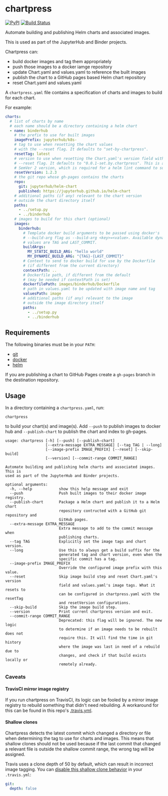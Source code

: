 # chartpress

[![PyPI](https://img.shields.io/pypi/v/chartpress.svg)](https://pypi.python.org/pypi/chartpress)
[![Build Status](https://travis-ci.org/jupyterhub/chartpress.svg?branch=master)](https://travis-ci.org/jupyterhub/chartpress)

Automate building and publishing Helm charts and associated images.

This is used as part of the JupyterHub and Binder projects.

Chartpress can:

- build docker images and tag them appropriately
- push those images to a docker iamge repository
- update Chart.yaml and values.yaml to reference the built images
- publish the chart to a GitHub pages based Helm chart repository
- reset Chart.yaml and values.yaml

A `chartpress.yaml` file contains a specification of charts and images to build
for each chart.

For example:

```yaml
charts:
  # list of charts by name
  # each name should be a directory containing a helm chart
  - name: binderhub
    # the prefix to use for built images
    imagePrefix: jupyterhub/k8s-
    # tag to use when resetting the chart values
    # with the --reset flag. It defaults to "set-by-chartpress".
    resetTag: latest
    # version to use when resetting the Chart.yaml's version field with the
    # --reset flag. It defaults to "0.0.1-set.by.chartpress". This is a valid
    # SemVer 2 version, which is required for a helm lint command to succeed.
    resetVersion: 1.2.3
    # the git repo whose gh-pages contains the charts
    repo:
      git: jupyterhub/helm-chart
      published: https://jupyterhub.github.io/helm-chart
    # additional paths (if any) relevant to the chart version
    # outside the chart directory itself
    paths:
      - ../setup.py
      - ../binderhub
    # images to build for this chart (optional)
    images:
      binderhub:
        # Template docker build arguments to be passed using docker's
        # --build-arg flag as --build-arg <key>=<value>. Available dynamic
        # values are TAG and LAST_COMMIT.
        buildArgs:
          MY_STATIC_BUILD_ARG: "hello world"
          MY_DYNAMIC_BUILD_ARG: "{TAG}-{LAST_COMMIT}"
        # Context to send to docker build for use by the Dockerfile
        # (if different from the current directory)
        contextPath: ..
        # Dockerfile path, if different from the default
        # (may be needed if contextPath is set)
        dockerfilePath: images/binderhub/Dockerfile
        # path in values.yaml to be updated with image name and tag
        valuesPath: image
        # additional paths (if any) relevant to the image
        # outside the image directory itself
        paths:
          - ../setup.py
          - ../binderhub
```

## Requirements

The following binaries must be in your `PATH`:
- [git](https://www.git-scm.com/downloads)
- [docker](https://docs.docker.com/install/#supported-platforms)
- [helm](https://helm.sh/docs/using_helm/#installing-helm)

If you are publishing a chart to GitHub Pages create a `gh-pages` branch in the
destination repository.

## Usage

In a directory containing a `chartpress.yaml`, run:

    chartpress

to build your chart(s) and image(s). Add `--push` to publish images to docker
hub and `--publish-chart` to publish the chart and index to gh-pages.

```
usage: chartpress [-h] [--push] [--publish-chart]
                  [--extra-message EXTRA_MESSAGE] [--tag TAG | --long]
                  [--image-prefix IMAGE_PREFIX] [--reset] [--skip-build]
                  [--version] [--commit-range COMMIT_RANGE]

Automate building and publishing helm charts and associated images. This is
used as part of the JupyterHub and Binder projects.

optional arguments:
  -h, --help            show this help message and exit
  --push                Push built images to their docker image registry.
  --publish-chart       Package a Helm chart and publish it to a Helm chart
                        repository contructed with a GitHub git repository and
                        GitHub pages.
  --extra-message EXTRA_MESSAGE
                        Extra message to add to the commit message when
                        publishing charts.
  --tag TAG             Explicitly set the image tags and chart version.
  --long                Use this to always get a build suffix for the
                        generated tag and chart version, even when the
                        specific commit has a tag.
  --image-prefix IMAGE_PREFIX
                        Override the configured image prefix with this value.
  --reset               Skip image build step and reset Chart.yaml's version
                        field and values.yaml's image tags. What it resets to
                        can be configured in chartpress.yaml with the resetTag
                        and resetVersion configurations.
  --skip-build          Skip the image build step.
  --version             Print current chartpress version and exit.
  --commit-range COMMIT_RANGE
                        Deprecated: this flag will be ignored. The new logic
                        to determine if an image needs to be rebuilt does not
                        require this. It will find the time in git history
                        where the image was last in need of a rebuild due to
                        changes, and check if that build exists locally or
                        remotely already.
```

### Caveats

#### TravisCI mirror image registry

If you run chartpress on TravisCI, its logic can be fooled by a mirror image
registry to rebuild something that didn't need rebuilding. A workaround for this
can be found in this repo's [.travis.yml](.travis.yml).

#### Shallow clones

Chartpress detects the latest commit which changed a directory or file when
determining the tag to use for charts and images. This means that shallow clones
should not be used because if the last commit that changed a relevant file is
outside the shallow commit range, the wrong tag will be assigned.

Travis uses a clone depth of 50 by default, which can result in incorrect image
tagging. You can [disable this shallow clone
behavior](https://docs.travis-ci.com/user/customizing-the-build/#Git-Clone-Depth)
in your `.travis.yml`:

```yaml
git:
  depth: false
```
